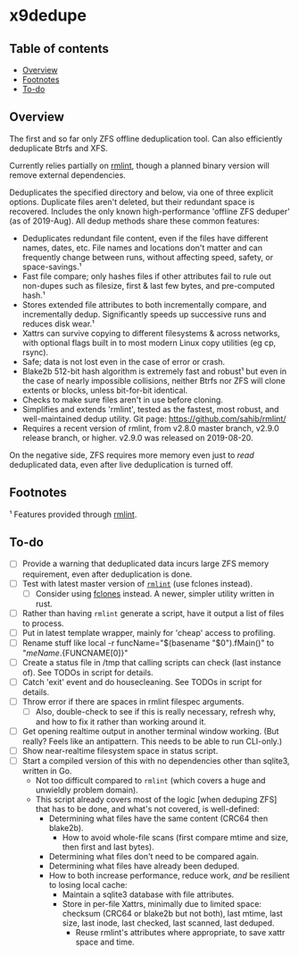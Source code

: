 # x9dedupe<!-- omit in TOC -->

## Table of contents<!-- omit in TOC -->

- [Overview](#overview)
- [Footnotes](#footnotes)
- [To-do](#to-do)

## Overview

The first and so far only ZFS offline deduplication tool. Can also efficiently deduplicate Btrfs and XFS.

Currently relies partially on [rmlint](https://github.com/sahib/rmlint), though a planned binary version will remove external dependencies.

Deduplicates the specified directory and below, via one of three explicit options. Duplicate files aren't deleted, but their redundant space is recovered. Includes the only known high-performance 'offline ZFS deduper' (as of 2019-Aug). All dedup methods share these common features:

- Deduplicates redundant file content, even if the files have different names, dates, etc. File names and locations don't matter and can frequently change between runs, without affecting speed, safety, or space-savings.¹
- Fast file compare; only hashes files if other attributes fail to rule out non-dupes such as filesize, first & last few bytes, and pre-computed hash.¹
- Stores extended file attributes to both incrementally compare, and incrementally dedup. Significantly speeds up successive runs and reduces disk wear.¹
- Xattrs can survive copying to different filesystems & across networks, with optional flags built in to most modern Linux copy utilities (eg cp, rsync).
- Safe; data is not lost even in the case of error or crash.
- Blake2b 512-bit hash algorithm is extremely fast and robust¹ but even in the case of nearly impossible collisions, neither Btrfs nor ZFS will clone extents or blocks, unless bit-for-bit identical.
- Checks to make sure files aren't in use before cloning.
- Simplifies and extends 'rmlint', tested as the fastest, most robust, and well-maintained dedup utility. Git page: https://github.com/sahib/rmlint/
- Requires a recent version of rmlint, from v2.8.0 master branch, v2.9.0 release branch, or higher. v2.9.0 was released on 2019-08-20.

On the negative side, ZFS requires more memory even just to *read* deduplicated data, even after live deduplication is turned off.

## Footnotes

¹ Features provided through [rmlint](https://github.com/sahib/rmlint).

## To-do

- [ ] Provide a warning that deduplicated data incurs large ZFS memory requirement, even after deduplication is done.
- [ ] Test with latest master version of [`rmlint`](https://github.com/sahib/rmlint) (use fclones instead).
    - [ ] Consider using [fclones](https://github.com/pkolaczk/fclones) instead. A newer, simpler utility written in rust.
- [ ] Rather than having `rmlint` generate a script, have it output a list of files to process.
- [ ] Put in latest template wrapper, mainly for 'cheap' access to profiling.
- [ ] Rename stuff like local -r funcName="$(basename "$0").fMain()" to "${meName}.${FUNCNAME[0]}"
- [ ] Create a status file in /tmp that calling scripts can check (last instance of). See TODOs in script for details.
- [ ] Catch 'exit' event and do housecleaning. See TODOs in script for details.
- [ ] Throw error if there are spaces in rmlint filespec arguments.
  - [ ] Also, double-check to see if this is really necessary, refresh why, and how to fix it rather than working around it.
- [ ] Get opening realtime output in another terminal window working. (But really? Feels like an antipattern. This needs to be able to run CLI-only.)
- [ ] Show near-realtime filesystem space in status script.
- [ ] Start a compiled version of this with no dependencies other than sqlite3, written in Go.
  - Not too difficult compared to `rmlint` (which covers a huge and unwieldly problem domain).
  - This script already covers most of the logic [when deduping ZFS] that has to be done, and what's not covered, is well-defined:
    - Determining what files have the same content (CRC64 then blake2b).
      - How to avoid whole-file scans (first compare mtime and size, then first and last bytes).
    - Determining what files don't need to be compared again.
    - Determining what files have already been deduped.
    - How to both increase performance, reduce work, _and_ be resilient to losing local cache:
      - Maintain a sqlite3 database with file attributes.
      - Store in per-file Xattrs, minimally due to limited space: checksum (CRC64 or blake2b but not both), last mtime, last size, last inode, last checked, last scanned, last deduped.
        - Reuse rmlint's attributes where appropriate, to save xattr space and time.
